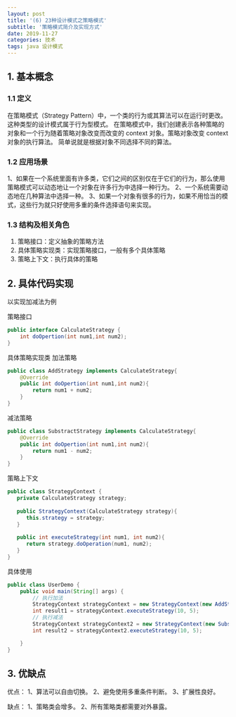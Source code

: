 ```yaml
---
layout: post
title: '(6) 23种设计模式之策略模式'
subtitle: '策略模式简介及实现方式'
date: 2019-11-27
categories: 技术
tags: java 设计模式
---
```


## 1. 基本概念
### 1.1 定义
在策略模式（Strategy Pattern）中，一个类的行为或其算法可以在运行时更改。这种类型的设计模式属于行为型模式。
在策略模式中，我们创建表示各种策略的对象和一个行为随着策略对象改变而改变的 context 对象。策略对象改变 context 对象的执行算法。
简单说就是根据对象不同选择不同的算法。

### 1.2 应用场景
 1、如果在一个系统里面有许多类，它们之间的区别仅在于它们的行为，那么使用策略模式可以动态地让一个对象在许多行为中选择一种行为。 
 2、一个系统需要动态地在几种算法中选择一种。
 3、如果一个对象有很多的行为，如果不用恰当的模式，这些行为就只好使用多重的条件选择语句来实现。
### 1.3 结构及相关角色
1. 策略接口：定义抽象的策略方法
2. 具体策略实现类：实现策略接口，一般有多个具体策略
3. 策略上下文：执行具体的策略

## 2. 具体代码实现
以实现加减法为例

策略接口
```java
public interface CalculateStrategy {
    int doOpertion(int num1,int num2);
}
```
具体策略实现类
加法策略
```java
public class AddStrategy implements CalculateStrategy{
    @Override
    public int doOpertion(int num1,int num2){
        return num1 + num2;
    }
}
```
减法策略
```java
public class SubstractStrategy implements CalculateStrategy{
    @Override
    public int doOpertion(int num1,int num2){
        return num1 - num2;
    }
}
```
策略上下文
```java
public class StrategyContext {
   private CalculateStrategy strategy;
     
   public StrategyContext(CalculateStrategy strategy){
      this.strategy = strategy;
   }
 
   public int executeStrategy(int num1, int num2){
      return strategy.doOperation(num1, num2);
   }
}
```

具体使用
```java
public class UserDemo {
    public void main(String[] args) {
        // 执行加法
        StrategyContext strategyContext = new StrategyContext(new AddStrategy());
        int result1 = strategyContext.executeStrategy(10, 5);
        // 执行减法
        StrategyContext strategyContext2 = new StrategyContext(new SubstractStrategy());
        int result2 = strategyContext2.executeStrategy(10, 5);

    }   
}
```

## 3. 优缺点

优点： 1、算法可以自由切换。 2、避免使用多重条件判断。 3、扩展性良好。

缺点： 1、策略类会增多。 2、所有策略类都需要对外暴露。